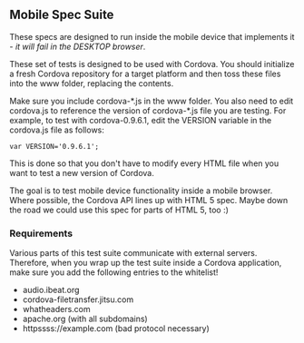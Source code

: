 ## Mobile Spec Suite ##

These specs are designed to run inside the mobile device that implements it - _it will fail in the DESKTOP browser_.

These set of tests is designed to be used with Cordova. You should initialize a fresh Cordova repository for a target platform and then toss these files into the www folder, replacing the
contents. 

Make sure you include cordova-\*.js in the www folder.  You also need to edit cordova.js to reference the version of cordova-\*.js file you are testing.
For example, to test with cordova-0.9.6.1, edit the VERSION variable in the cordova.js file as follows:

    var VERSION='0.9.6.1';

This is done so that you don't have to modify every HTML file when you want to test a new version of Cordova.

The goal is to test mobile device functionality inside a mobile browser.
Where possible, the Cordova API lines up with HTML 5 spec. Maybe down
the road we could use this spec for parts of HTML 5, too :)

### Requirements ###

Various parts of this test suite communicate with external servers.
Therefore, when you wrap up the test suite inside a Cordova application,
make sure you add the following entries to the whitelist!

- audio.ibeat.org
- cordova-filetransfer.jitsu.com
- whatheaders.com
- apache.org (with all subdomains)
- httpssss://example.com (bad protocol necessary)

